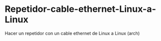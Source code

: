 # Repetidor-cable-ethernet-Linux-a-Linux
Hacer un repetidor con un cable ethernet de Linux a Linux (arch)
